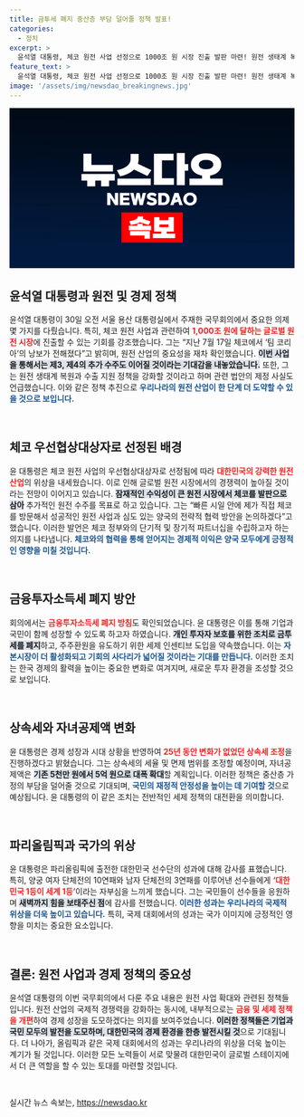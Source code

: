 ```yaml
---
title: 금투세 폐지 중산층 부담 덜어줄 정책 발표!
categories:
  - 정치
excerpt: >
  윤석열 대통령, 체코 원전 사업 선정으로 1000조 원 시장 진출 발판 마련! 원전 생태계 복원과 자본 시장 활성화를 통해 경제 성장을 극대화하겠다고 밝혔다. 파리올림픽에서의 한국 선수단 쾌거도 강조하며 국민과 함께 응원할 것이라고 전했다.
feature_text: >
  윤석열 대통령, 체코 원전 사업 선정으로 1000조 원 시장 진출 발판 마련! 원전 생태계 복원과 자본 시장 활성화를 통해 경제 성장을 극대화하겠다고 밝혔다. 파리올림픽에서의 한국 선수단 쾌거도 강조하며 국민과 함께 응원할 것이라고 전했다.
image: '/assets/img/newsdao_breakingnews.jpg'
---
```


<p><img src="/assets/img/newsdao_breakingnews.jpg" alt="flaretime 속보" /></p>

<h2 data-ke-size="size26">윤석열 대통령과 원전 및 경제 정책</h2>

<p data-ke-size="size16">윤석열 대통령이 30일 오전 서울 용산 대통령실에서 주재한 국무회의에서 중요한 의제 몇 가지를 다뤘습니다. 특히, 체코 원전 사업과 관련하여 <b><span style="color: #ee2323;">1,000조 원에 달하는 글로벌 원전 시장</span></b>에 진출할 수 있는 기회를 강조했습니다. 그는 “지난 7월 17일 체코에서 ‘팀 코리아’의 낭보가 전해졌다”고 밝히며, 원전 산업의 중요성을 재차 확인했습니다. <b><span style="background-color: #21538527;">이번 사업을 통해서는 제3, 제4의 추가 수주도 이어질 것이라는 기대감을 내놓았습니다.</span></b> 또한, 그는 원전 생태계 복원과 수출 지원 정책을 강화할 것이라고 하며 관련 법안의 제정 사실도 언급했습니다. 이와 같은 정책 추진으로 <b><span style="color: #1a5490;">우리나라의 원전 산업이 한 단계 더 도약할 수 있을 것으로 보입니다.</span></b></p>

<p data-ke-size="size16">&nbsp;</p>

<h2 data-ke-size="size26">체코 우선협상대상자로 선정된 배경</h2>

<p data-ke-size="size16">윤 대통령은 체코 원전 사업의 우선협상대상자로 선정됨에 따라 <b><span style="color: #ee2323;">대한민국의 강력한 원전 산업</span></b>의 위상을 내세웠습니다. 이로 인해 글로벌 원전 시장에서의 경쟁력이 높아질 것이라는 전망이 이어지고 있습니다. <b><span style="background-color: #21538527;">잠재적인 수익성이 큰 원전 시장에서 체코를 발판으로 삼아</span></b> 추가적인 원전 수주를 목표로 하고 있습니다. 그는 “빠른 시일 안에 제가 직접 체코를 방문해서 성공적인 원전 사업과 심도 있는 양국의 전략적 협력 방안을 논의하겠다”고 했습니다. 이러한 발언은 체코 정부와의 단기적 및 장기적 파트너십을 수립하고자 하는 의지를 나타냅니다. <b><span style="color: #1a5490;">체코와의 협력을 통해 얻어지는 경제적 이익은 양국 모두에게 긍정적인 영향을 미칠 것입니다.</span></b></p>

<p data-ke-size="size16">&nbsp;</p>

<h2 data-ke-size="size26">금융투자소득세 폐지 방안</h2>

<p data-ke-size="size16">회의에서는 <b><span style="color: #ee2323;">금융투자소득세 폐지 방침</span></b>도 확인되었습니다. 윤 대통령은 이를 통해 기업과 국민이 함께 성장할 수 있도록 하고자 하였습니다. <b><span style="background-color: #21538527;">개인 투자자 보호를 위한 조치로 금투세를 폐지</span></b>하고, 주주환원을 유도하기 위한 세제 인센티브 도입을 약속했습니다. 이는 <b><span style="color: #1a5490;">자본시장이 더 활성화되고 기회의 사다리가 넓어질 것이라는 기대를 만듭니다.</span></b> 이러한 조치는 한국 경제의 활력을 높이는 중요한 변화로 여겨지며, 새로운 투자 환경을 조성할 것으로 보입니다.</p>

<p data-ke-size="size16">&nbsp;</p>

<h2 data-ke-size="size26">상속세와 자녀공제액 변화</h2>

<p data-ke-size="size16">윤 대통령은 경제 성장과 시대 상황을 반영하여 <b><span style="color: #ee2323;">25년 동안 변화가 없었던 상속세 조정</span></b>을 진행하겠다고 밝혔습니다. 그는 상속세의 세율 및 면제 범위를 조정할 예정이며, 자녀공제액은 <b><span style="background-color: #21538527;">기존 5천만 원에서 5억 원으로 대폭 확대</span></b>할 계획입니다. 이러한 정책은 중산층 가정의 부담을 덜어줄 것으로 기대되며, <b><span style="color: #1a5490;">국민의 재정적 안정성을 높이는 데 기여할 것</span></b>으로 예상됩니다. 윤 대통령의 이 같은 조치는 전반적인 세제 정책의 대전환을 의미합니다.</p>

<p data-ke-size="size16">&nbsp;</p>

<h2 data-ke-size="size26">파리올림픽과 국가의 위상</h2>

<p data-ke-size="size16">윤 대통령은 파리올림픽에 출전한 대한민국 선수단의 성과에 대해 감사를 표했습니다. 특히, 양궁 여자 단체전의 10연패와 남자 단체전의 3연패를 이루어낸 선수들에게 <b><span style="color: #ee2323;">‘대한민국 1등이 세계 1등’</span></b>이라는 자부심을 느끼게 했습니다. 그는 국민들이 선수들을 응원하며 <b><span style="background-color: #21538527;">새벽까지 힘을 보태주신 점</span></b>에 감사를 전했습니다. <b><span style="color: #1a5490;">이러한 성과는 우리나라의 국제적 위상을 더욱 높이고 있습니다.</span></b> 특히, 국제 대회에서의 성과는 국가 이미지에 긍정적인 영향을 미치는 중요한 요소입니다.</p>

<p data-ke-size="size16">&nbsp;</p>

<h2 data-ke-size="size26">결론: 원전 사업과 경제 정책의 중요성</h2>

<p data-ke-size="size16">윤석열 대통령의 이번 국무회의에서 다룬 주요 내용은 원전 사업 확대와 관련된 정책들입니다. 원전 산업의 국제적 경쟁력을 강화하는 동시에, 내부적으로는 <b><span style="color: #ee2323;">금융 및 세제 정책을 개편</span></b>하여 경제 성장을 도모하겠다는 의지를 보여주었습니다. <b><span style="background-color: #21538527;">이러한 정책들은 기업과 국민 모두의 발전을 도모하며, 대한민국의 경제 환경을 한층 발전시킬 것</span></b>으로 기대됩니다. 더 나아가, 올림픽과 같은 국제 대회에서의 성과는 우리나라의 위상을 더욱 높이는 계기가 될 것입니다. 이러한 모든 노력들이 서로 맞물려 대한민국이 글로벌 스테이지에서 더 큰 역할을 할 수 있는 토대를 마련할 것입니다.</p>

<p data-ke-size="size16">&nbsp;</p>
실시간 뉴스 속보는, <a href="https://newsdao.kr" rel="dofollow">https://newsdao.kr</a>


